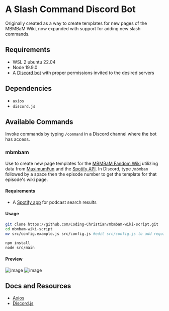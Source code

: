 # A Slash Command Discord Bot
Originally created as a way to create templates for new pages of the MBMBaM Wiki, now expanded with support for adding new slash commands.

## Requirements
- WSL 2 ubuntu 22.04
- Node 19.9.0
- A [Discord bot](https://discordjs.guide/preparations/setting-up-a-bot-application.html) with proper permissions invited to the desired servers

## Dependencies
- `axios`
- `discord.js`

## Available Commands
Invoke commands by typing `/command` in a Discord channel where the bot has access.

### mbmbam
Use to create new page templates for the [MBMBaM Fandom Wiki](https://mbmbam.fandom.com/wiki/My_Brother,_My_Brother_and_Me_Wiki) utilizing data from [MaximumFun](https://maximumfun.org/podcasts/my-brother-my-brother-and-me/) and the [Spotify API](https://developer.spotify.com/documentation/web-api/reference/#/). In Discord, type `/mbmbam` followed by a space then the episode number to get the template for that episode's wiki page.

#### Requirements
- A [Spotify app](https://developer.spotify.com/dashboard/applications) for podcast search results

#### Usage
```sh
git clone https://github.com/Coding-Christian/mbmbam-wiki-script.git
cd mbmbam-wiki-script
mv src/config.example.js src/config.js #edit src/config.js to add required data

npm install
node src/main
```

#### Preview
![image](https://user-images.githubusercontent.com/54188971/197305268-1c44dbc0-2976-4adc-98f9-03361c5990a0.png)
![image](https://user-images.githubusercontent.com/54188971/197305368-6e957a30-f4fb-435e-a5cd-82e06ab20ec7.png)

## Docs and Resources
- [Axios](https://axios-http.com/docs/intro)
- [Discord.js](https://discordjs.guide/)
